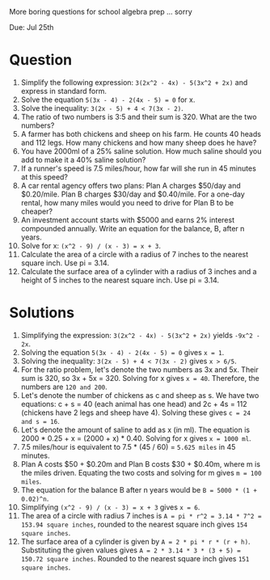 More boring questions for school algebra prep ... sorry

Due: Jul 25th


# Question


1. Simplify the following expression: `3(2x^2 - 4x) - 5(3x^2 + 2x)` and express in standard form.
2. Solve the equation `5(3x - 4) - 2(4x - 5) = 0` for x.
3. Solve the inequality: `3(2x - 5) + 4 < 7(3x - 2)`.
4. The ratio of two numbers is 3:5 and their sum is 320. What are the two numbers?
5. A farmer has both chickens and sheep on his farm. He counts 40 heads and 112 legs. How many chickens and how many sheep does he have?
6. You have 2000ml of a 25% saline solution. How much saline should you add to make it a 40% saline solution?
7. If a runner's speed is 7.5 miles/hour, how far will she run in 45 minutes at this speed?
8. A car rental agency offers two plans: Plan A charges $50/day and $0.20/mile. Plan B charges $30/day and $0.40/mile. For a one-day rental, how many miles would you need to drive for Plan B to be cheaper?
9. An investment account starts with $5000 and earns 2% interest compounded annually. Write an equation for the balance, B, after n years.
10. Solve for x: `(x^2 - 9) / (x - 3) = x + 3`.
11. Calculate the area of a circle with a radius of 7 inches to the nearest square inch. Use pi = 3.14.
12. Calculate the surface area of a cylinder with a radius of 3 inches and a height of 5 inches to the nearest square inch. Use pi = 3.14.



# Solutions

1. Simplifying the expression: `3(2x^2 - 4x) - 5(3x^2 + 2x)` yields `-9x^2 - 2x`.
2. Solving the equation `5(3x - 4) - 2(4x - 5) = 0` gives `x = 1`.
3. Solving the inequality: `3(2x - 5) + 4 < 7(3x - 2)` gives `x > 6/5`.
4. For the ratio problem, let's denote the two numbers as 3x and 5x. Their sum is 320, so 3x + 5x = 320. Solving for x gives `x = 40`. Therefore, the numbers are `120 and 200`.
5. Let's denote the number of chickens as c and sheep as s. We have two equations: c + s = 40 (each animal has one head) and 2c + 4s = 112 (chickens have 2 legs and sheep have 4). Solving these gives `c = 24 and s = 16`.
6. Let's denote the amount of saline to add as x (in ml). The equation is 2000 * 0.25 + x = (2000 + x) * 0.40. Solving for x gives `x = 1000 ml`.
7. 7.5 miles/hour is equivalent to 7.5 * (45 / 60) = `5.625 miles` in 45 minutes.
8. Plan A costs $50 + $0.20m and Plan B costs $30 + $0.40m, where m is the miles driven. Equating the two costs and solving for m gives `m = 100 miles`.
9. The equation for the balance B after n years would be `B = 5000 * (1 + 0.02)^n`.
10. Simplifying `(x^2 - 9) / (x - 3) = x + 3` gives `x = 6`.
11. The area of a circle with radius 7 inches is `A = pi * r^2 = 3.14 * 7^2 = 153.94 square inches`, rounded to the nearest square inch gives `154 square inches`.
12. The surface area of a cylinder is given by `A = 2 * pi * r * (r + h)`. Substituting the given values gives `A = 2 * 3.14 * 3 * (3 + 5) = 150.72 square inches`. Rounded to the nearest square inch gives `151 square inches`.


